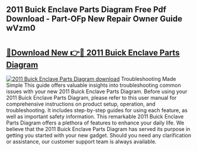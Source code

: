 ## 2011 Buick Enclave Parts Diagram Free Pdf Download - Part-OFp New Repair Owner Guide wVzm0

# <h2><a href="http://dfko1cx.blite.top/?on=2011+Buick+Enclave+Parts+Diagram">🔗Download New 👉🔴 2011 Buick Enclave Parts Diagram</a></h2>

[![2011 Buick Enclave Parts Diagram download](https://i.imgur.com/lujVjoI.png)](http://dfko1cx.blite.top/?on=2011+Buick+Enclave+Parts+Diagram)
Troubleshooting Made Simple This guide offers valuable insights into troubleshooting common issues with your new 2011 Buick Enclave Parts Diagram. Before using your 2011 Buick Enclave Parts Diagram, please refer to this user manual for comprehensive instructions on product setup, operation, and troubleshooting. It includes step-by-step guides for using each feature, as well as important safety information. This remarkable 2011 Buick Enclave Parts Diagram offers a plethora of features to enhance your daily life. We believe that the 2011 Buick Enclave Parts Diagram has served its purpose in getting you started with your new gadget. Should you need any clarification or assistance, our customer support team is always available.
